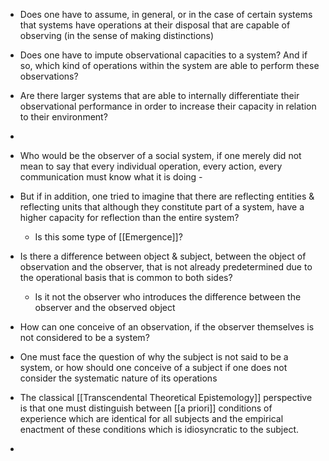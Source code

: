 - Does one have to assume, in general, or in the case of certain systems that systems have operations at their disposal that are capable of observing (in the sense of making distinctions)
- Does one have to impute observational capacities to a system? And if so, which kind of operations within the system are able to perform these observations?
- Are there larger systems that are able to internally differentiate their observational performance in order to increase their capacity in relation to their environment?
-
- Who would be the observer of a social system, if one merely did not mean to say that every individual operation, every action, every communication must know what it is doing -
- But if in addition, one tried to imagine that there are reflecting entities & reflecting units that although they constitute part of a system, have a higher capacity for reflection than the entire system?
	- Is this some type of [[Emergence]]?

- Is there a difference between object & subject, between the object of observation and the observer, that is not already predetermined due to the operational basis that is common to both sides?
	- Is it not the observer who introduces the difference between the observer and the observed object 
	
- How can one conceive of an observation, if the observer themselves is not considered to be a system?

- One must face the question of why the subject is not said to be a system, or how should one conceive of a subject if one does not consider the systematic nature of its operations 
- The classical [[Transcendental Theoretical Epistemology]] perspective is that one must distinguish between [[a priori]] conditions of experience which are identical for all subjects and the empirical enactment of these conditions which is idiosyncratic to the subject. 
- 
